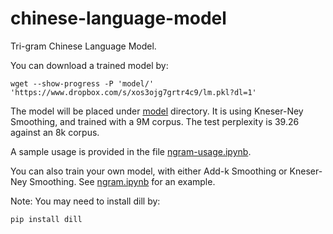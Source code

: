 # chinese-language-model

Tri-gram Chinese Language Model.

You can download a trained model by:

```shell
wget --show-progress -P 'model/' 'https://www.dropbox.com/s/xos3ojg7grtr4c9/lm.pkl?dl=1'
```

The model will be placed under [model](model) directory. It is using Kneser-Ney Smoothing, and trained with a 9M corpus. The test perplexity is 39.26 against an 8k corpus.

A sample usage is provided in the file [ngram-usage.ipynb](ngram-usage.ipynb).

You can also train your own model, with either Add-k Smoothing or Kneser-Ney Smoothing. See [ngram.ipynb](ngram.ipynb) for an example.

Note: You may need to install dill by:

```shell
pip install dill
```

